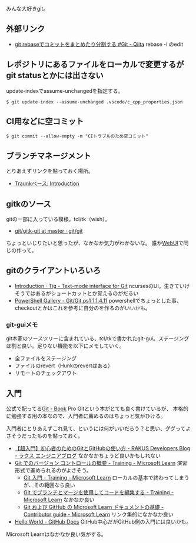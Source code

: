 みんな大好きgit。

## 外部リンク

- [git rebaseでコミットをまとめたり分割する #Git - Qiita](https://qiita.com/kzmasa/items/b430bc528d117a7a4493) rebase -i のedit

## レポジトリにあるファイルをローカルで変更するがgit statusとかには出さない

update-indexでassume-unchangedを指定する。

```
$ git update-index --assume-unchanged .vscode/c_cpp_properties.json
```

## CI用などに空コミット

```
$ git commit --allow-empty -m "CIトラブルのため空コミット"
```

## ブランチマネージメント

とりあえずリンクを貼っておく場所。

- [Traunkベース: Introduction](https://trunkbaseddevelopment.com/)

## gitkのソース

gitの一部に入っている模様。tcl/tk（wish）。

- [git/gitk-git at master · git/git](https://github.com/git/git/tree/master/gitk-git)

ちょっといじりたいと思ったが、なかなか気力がわかないな。
誰か[WebUI](WebUI)で同じの作って。

## gitのクライアントいろいろ

- [Introduction · Tig - Text-mode interface for Git](https://jonas.github.io/tig/) ncursesのUI。生きていけそうではあるがショートカットとか覚えるのがだるい
- [PowerShell Gallery - Git/Git.ps1 1.1.4.11](https://www.powershellgallery.com/packages/Tecman.Tfs.Tools/1.1.4.11/Content/Git%5CGit.ps1) powershellでちょっとした事、checkoutとかはこれを参考に自分のを作るのがいいかも。

### git-guiメモ

git本家のソースツリーに含まれている、tcl/tkで書かれたgit-gui。ステージングは割と良い。足りない機能を以下にメモしていく。

- 全ファイルをステージング
- ファイルのrevert（Hunkのrevertはある）
- リモートのチェックアウト

## 入門

公式で配ってる[Git - Book](https://git-scm.com/book/en/v2) Pro Gitという本がとても良く書けているが、
本格的に勉強する用の本なので、入門者に薦めるのはちょっと気がひける。

入門者にとりあえずこれ見て、というには何がいいだろう？と思い、ググってよさそうだったものを貼っておく。

- [【超入門】初心者のためのGitとGitHubの使い方 - RAKUS Developers Blog - ラクス エンジニアブログ](https://tech-blog.rakus.co.jp/entry/20200529/git) なかなかちょうど良いかもしれない
- [Git でのバージョン コントロールの概要 - Training - Microsoft Learn](https://learn.microsoft.com/ja-jp/training/paths/intro-to-vc-git/) 演習形式で進められるのがよさそう。
    - [Git 入門 - Training - Microsoft Learn](https://learn.microsoft.com/ja-jp/training/modules/intro-to-git/) ローカルの基本で終わってしまうが、その範囲なら良い
    - [Git でブランチとマージを使用してコードを編集する - Training - Microsoft Learn](https://learn.microsoft.com/ja-jp/training/modules/branch-merge-git/) なかなか良い
    - [Git および GitHub の Microsoft Learn ドキュメントの基礎 - Contributor guide - Microsoft Learn](https://learn.microsoft.com/ja-jp/contribute/content/git-github-fundamentals) リンク集的になかなか良い
- [Hello World - GitHub Docs](https://docs.github.com/ja/get-started/quickstart/hello-world) GitHub中心だがGitHub側の入門には良いかも。

Microsoft Learnはなかなか良い気がする。